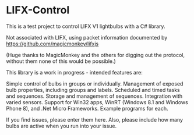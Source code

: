 LIFX-Control
============

This is a test project to control LIFX V1 lightbulbs with a C# library.  

Not associated with LIFX, using packet information documented by https://github.com/magicmonkey/lifxjs 

(Huge thanks to MagicMonkey and the others for digging out the protocol, without them none of this would be possible.)

This library is a work in progress - intended features are:

Simple control of bulbs in groups or individually.
Management of exposed bulb properties, including groups and labels.
Scheduled and timed tasks and sequences.
Storage and management of sequences.
Integration with varied sensors.
Support for Win32 apps, WinRT (Windows 8.1 and Windows Phone 8), and .Net Micro Frameworks.
Example programs for each.

If you find issues, please enter them here.  Also, please include how many bulbs are active when you run into your issue.

